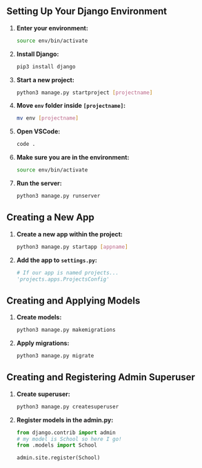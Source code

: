## Setting Up Your Django Environment

1. **Enter your environment:**
    ```sh
    source env/bin/activate
    ```

2. **Install Django:**
    ```sh
    pip3 install django
    ```

3. **Start a new project:**
    ```sh
    python3 manage.py startproject [projectname]
    ```

4. **Move `env` folder inside `[projectname]`:**
    ```sh
    mv env [projectname]
    ```

5. **Open VSCode:**
    ```sh
    code .
    ```

6. **Make sure you are in the environment:**
    ```sh
    source env/bin/activate
    ```

7. **Run the server:**
    ```sh
    python3 manage.py runserver
    ```

## Creating a New App

1. **Create a new app within the project:**
    ```sh
    python3 manage.py startapp [appname]
    ```

2. **Add the app to `settings.py`:**
    ```python
    # If our app is named projects...
    'projects.apps.ProjectsConfig'
    ```

## Creating and Applying Models

1. **Create models:**
    ```sh
    python3 manage.py makemigrations
    ```

2. **Apply migrations:**
    ```sh
    python3 manage.py migrate
    ```

## Creating and Registering Admin Superuser

1. **Create superuser:**
    ```sh
    python3 manage.py createsuperuser
    ```

2. **Register models in the admin.py:**
    ```python
    from django.contrib import admin
    # my model is School so here I go!
    from .models import School

    admin.site.register(School)
    ```
